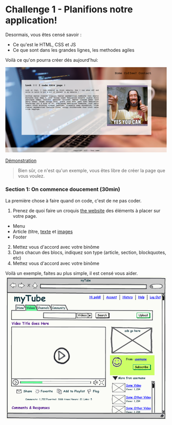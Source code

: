 Challenge 1 - Planifions notre application!
================

Desormais, vous êtes censé savoir :
  - Ce qu'est le HTML, CSS et JS
  - Ce que sont dans les grandes lignes, les methodes agiles

Voilà ce qu'on pourra créer dés aujourd'hui:

![hello world image](https://raw.githubusercontent.com/makersacademy/taster2.0/master/Challenges/Challenge_2/assets/images/Challenge%202.png)

[Démonstration](https://taster-challenge-2.herokuapp.com/ "Challenge_2")

>Bien sûr, ce n'est qu'un exemple, vous êtes libre de créer la page que vous voulez.


### Section 1: On commence doucement (30min)

La première chose à faire quand on code, c'est de ne pas coder.

1. Prenez de quoi faire un croquis [the website](https://taster-challenge-2.herokuapp.com/ "Challenge_2") des éléments à placer sur votre page.
  - Menu
  - Article (titre, [texte](http://fr.lipsum.com/feed/html, "lorem ipsum") et [images](https://unsplash.com/, "Unsplash")
  - Footer
2. Mettez vous d'accord avec votre binôme
2. Dans chacun des blocs, indiquez son type (article, section, blockquotes, etc)
4. Mettez vous d'accord avec votre binôme

Voilà un exemple, faites au plus simple, il est censé vous aider.
![mockup image](https://raw.githubusercontent.com/makersacademy/taster2.0/master/assets/images/HTML%20Challenge/mockup%20example.gif)
